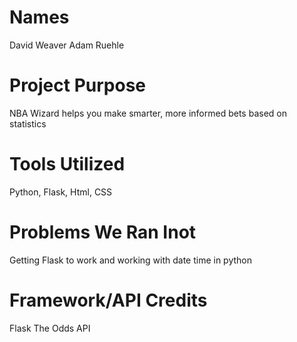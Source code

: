 # Names

David Weaver
Adam Ruehle

# Project Purpose

NBA Wizard helps you make smarter, more informed bets based on statistics

# Tools Utilized

Python, Flask, Html, CSS

# Problems We Ran Inot

Getting Flask to work and working with date time in python

# Framework/API Credits

Flask
The Odds API
